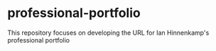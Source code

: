 # professional-portfolio
This repository focuses on developing the URL for Ian Hinnenkamp's professional portfolio
